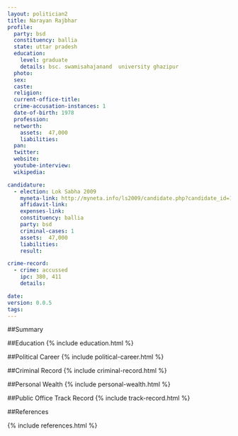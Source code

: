 ```yaml
---
layout: politician2
title: Narayan Rajbhar
profile: 
  party: bsd
  constituency: ballia
  state: uttar pradesh
  education: 
    level: graduate
    details: bsc. swamisahajanand  university ghazipur
  photo: 
  sex: 
  caste: 
  religion: 
  current-office-title: 
  crime-accusation-instances: 1
  date-of-birth: 1978
  profession: 
  networth: 
    assets:  47,000
    liabilities: 
  pan: 
  twitter: 
  website: 
  youtube-interview: 
  wikipedia: 

candidature: 
  - election: Lok Sabha 2009
    myneta-link: http://myneta.info/ls2009/candidate.php?candidate_id=1355
    affidavit-link: 
    expenses-link: 
    constituency: ballia 
    party: bsd
    criminal-cases: 1
    assets:  47,000
    liabilities: 
    result:  

crime-record: 
  - crime: accussed
    ipc: 380, 411
    details:    

date: 
version: 0.0.5
tags: 
---
```

##Summary


##Education
{% include education.html %}


##Political Career
{% include political-career.html %}


##Criminal Record
{% include criminal-record.html %}


##Personal Wealth
{% include personal-wealth.html %}


##Public Office Track Record
{% include track-record.html %}


##References


{% include references.html %}